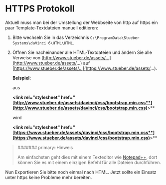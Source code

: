 # HTTPS Protokoll

Aktuell muss man bei der Umstellung der Webbseite von http auf https ein paar Template-Textdateien manuell editieren:

1. Bitte wechseln Sie in das Verzeichnis ``C:\ProgramData\Stueber Systems\daVinci 6\HTML\HTML``.

2. Öffnen Sie nacheinander alle HTML-Textdateien und ändern Sie alle Verweise von 
[http://www.stueber.de/assets/...](http://www.stueber.de/assets/...) auf [https://www.stueber.de/assets/...](https://www.stueber.de/assets/...).

    **Beispiel:**

    aus

    **&lt;link rel="stylesheet" href="**[**http://www.stueber.de/assets/davinci/css/bootstrap.min.css**](http://www.stueber.de/assets/davinci/css/bootstrap.min.css)**&gt;**

    wird

    **&lt;link rel="stylesheet" href="**[**https://www.stueber.de/assets/davinci/css/bootstrap.min.css**](https://www.stueber.de/assets/davinci/css/bootstrap.min.css)**&gt;**

> ####### primary::Hinweis
>
> Am einfachsten geht dies mit einem Texteditor wie [Notepad++](https://notepad-plus-plus.org/), dort können Sie es mit einem einzigen Befehl für alle Dateien durchführen.


Nun Exportieren Sie bitte noch einmal nach HTML. Jetzt sollte ein Einsatz unter https keine Probleme mehr bereiten.




